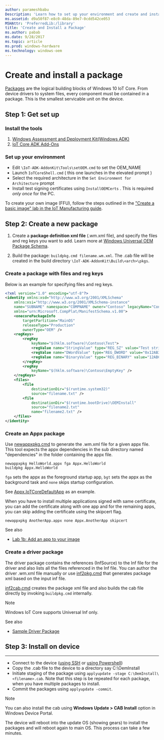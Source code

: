 ```yaml
---
author: parameshbabu
Description: 'Learn how to set up your environment and create and install packages for Windows IoT Core.'
ms.assetid: d9a50f87-e8c0-48da-89e7-0cdd542ce053
MSHAttr: 'PreferredLib:/library'
title: 'Create and Install a Package'
ms.author: pabab
ms.date: 9/28/2017
ms.topic: article
ms.prod: windows-hardware
ms.technology: windows-oem
---
```



# Create and install a package
[Packages](https://docs.microsoft.com/windows-hardware/manufacture/iot/iot-core-manufacturing-guide#Packages) are the logical building blocks of Windows 10 IoT Core. From device drivers to system files, every component must be contained in a package. This is the smallest servicable unit on the device.

## Step 1: Get set up

### Install the tools

1. [Windows Assessment and Deployment Kit(Windows ADK)](https://developer.microsoft.com/windows/hardware/windows-assessment-deployment-kit)
2. [IoT Core ADK Add-Ons](https://github.com/ms-iot/iot-adk-addonkit/)

### Set up your environment

* Edit `\IoT-ADK-AddonKit\Tools\setOEM.cmd` to set the OEM_NAME
* Launch `IoTCoreShell.cmd` ( this one launches in the elevated prompt )
* Select the required architecture in the `Set Environment for Architecture` prompt
* Install test signing certificates using `InstallOEMCerts` . This is required *only once* for the PC.

To create your own image (FFU), follow the steps outlined in the ["Create a basic image" lab in the IoT Manufacturing guide](https://docs.microsoft.com/windows-hardware/manufacture/iot/create-a-basic-image).

## Step 2: Create a new package
1. Create a **package definition xml file** (.wm.xml file), and specify the files and reg keys you want to add. 
      Learn more at [Windows Universal OEM Package Schema](https://docs.microsoft.com/windows-hardware/manufacture/iot/package-schema).

2. Build the package: `buildpkg.cmd filename.wm.xml`. The .cab file will be created in the build directory `\IoT-ADK-AddonKit\Build\<arch>\pkgs`.

### Create a package with files and reg keys
Below is an example for specifying files and reg keys.

```xml
<?xml version="1.0" encoding="utf-8"?>
<identity xmlns:xsd="http://www.w3.org/2001/XMLSchema" 
    xmlns:xsi="http://www.w3.org/2001/XMLSchema-instance"
    name="SUBNAME" namespace="COMPNAME" owner="Contoso" legacyName="Contoso.COMPNAME.SUBNAME" 
    xmlns="urn:Microsoft.CompPlat/ManifestSchema.v1.00">
    <onecorePackageInfo
        targetPartition="MainOS"
        releaseType="Production"
        ownerType="OEM" />
    <regKeys>
        <regKey
            keyName="$(hklm.software)\Contoso\Test">
            <regValue name="StringValue" type="REG_SZ" value="Test string" />
            <regValue name="DWordValue" type="REG_DWORD" value="0x12AB34CD" />
            <regValue name="BinaryValue" type="REG_BINARY" value="12ABCDEF" />
        </regKey>
        <regKey
            keyName="$(hklm.software)\Contoso\EmptyKey" />
    </regKeys>
    <files>
        <file
            destinationDir="$(runtime.system32)"
            source="filename.txt" />
        <file
            destinationDir="$(runtime.bootDrive)\OEMInstall"
            source="filename2.txt"
            name="filename2.txt" />
    </files>
</identity>
```

### Create an Appx package

Use [newappxpkg.cmd](https://github.com/ms-iot/iot-adk-addonkit/tree/master/Tools/newappxpkg.cmd) to generate the .wm.xml file for a given appx file. This tool expects the appx dependencies in the sub directory named "dependencies" in the folder containing the appx file.

    newappxpkg HelloWorld.appx fga Appx.HelloWorld
    buildpkg Appx.HelloWorld

`fga` sets the appx as the foreground startup app, `bgt` sets the appx as the background task and `none` skips startup configuration.

See [Appx.IoTCoreDefaultApp](https://github.com/ms-iot/iot-adk-addonkit/tree/master/Source-arm/Packages/Appx.IoTCoreDefaultApp/) as an example.

When you have to install multiple applications signed with same certificate, you can add the certificate along with one app and for the remaining apps, you can skip adding the certificate using the skipcert flag.

    newappxpkg AnotherApp.appx none Appx.AnotherApp skipcert

See also

* [Lab 1b: Add an app to your image](https://docs.microsoft.com/windows-hardware/manufacture/iot/deploy-your-app-with-a-standard-board)


### Create a driver package

The driver package contains the references (InfSource) to the Inf file for the driver and also lists all the files referenced in the Inf file. You can author the driver .wm.xml file manually or use [inf2pkg.cmd](https://github.com/ms-iot/iot-adk-addonkit/tree/master/Tools/inf2pkg.cmd) that generates package xml based on the input inf file.

[inf2cab.cmd](https://github.com/ms-iot/iot-adk-addonkit/tree/master/Tools/inf2cab.cmd) creates the package xml file and also builds the cab file directly by invoking `buildpkg.cmd` internally.

> [!NOTE]
> Windows IoT Core supports Universal Inf only.

See also

* [Sample Driver Package](https://github.com/ms-iot/iot-adk-addonkit/tree/master/Source-arm/BSP/CustomRpi2/Packages/CustomRPi2.GPIO)

## Step 3: Install on device
---

* Connect to the device ([using SSH](../connect-your-device/SSH.md) or [using Powershell](../connect-your-device/powershell.md))
* Copy the <filename>.cab file to the device to a directory say C:\OemInstall
* Initiate staging of the package using `applyupdate -stage C:\OemInstall\<filename>.cab`. Note that this step is be repeated for each package, when you have multiple packages to install.
* Commit the packages using `applyupdate -commit`.

> [!NOTE]
> You can also install the cab using **Windows Update > CAB Install** option in Windows Device Portal.

The device will reboot into the update OS (showing gears) to install the packages and will reboot again to main OS. This process can take a few minutes.
